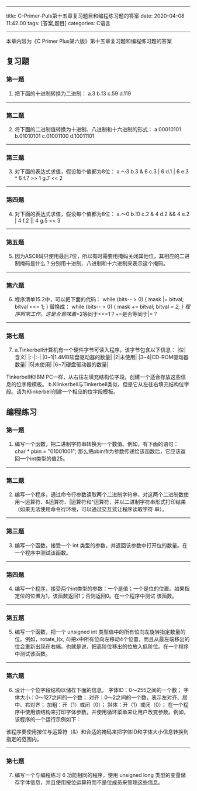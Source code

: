 ﻿---

title: C-Primer-Puls第十五章复习题目和编程练习题的答案
date: 2020-04-08 11:42:00
tags: [答案,题目]
categories: C语言

---

本章内容为《C Primer Plus第六版》第十五章复习题和编程练习题的答案
## 复习题
### 第一题
1. 把下面的十进制转换为二进制：
a.3
b.13
c.59
d.119
<!--more-->

----------

### 第二题
2. 将下面的二进制值转换为十进制、八进制和十六进制的形式：
a.00010101
b.01010101
c.01001100
d.10011101

----------

### 第三题
3. 对下面的表达式求值，假设每个值都为8位：
a.～3
b.3 & 6
c.3 | 6
d.1 | 6
e.3 ^ 6
f.7 >> 1
g.7 << 2

----------

### 第四题
4. 对下面的表达式求值，假设每个值都为8位：
a.～0
b.!0
c.2 & 4
d.2 && 4
e.2 | 4
f.2 || 4
g.5 << 3

----------

### 第五题
5. 因为ASCII码只使用最后7位，所以有时需要用掩码关闭其他位，其相应的二进制掩码是什么？分别用十进制、八进制和十六进制来表示这个掩码。

----------

### 第六题
6. 程序清单15.2中，可以把下面的代码：
        while (bits-- > 0)
        {
            mask |= bitval;
            bitval <<= 1;
        }
替换成：
        while (bits-- > 0)
        {
            mask += bitval;
            bitval *= 2;
        }
程序照常工作。这是否意味着*=2等同于<<=1？+=是否等同于|=？

----------

### 第七题
7. a.Tinkerbell计算机有一个硬件字节可读入程序。该字节包含以下信息：
|位|含义|
|:-|:-|
|0~1|1.4MB软盘驱动器的数量|
|2|未使用|
|3~4|CD-ROM驱动器数量|
|5|未使用|
|6~7|硬盘驱动器的数量|

 Tinkerbell和IBM PC一样，从右往左填充结构位字段。创建一个适合存放这些信息的位字段模板。
 b.Klinkerbell与Tinkerbell类似，但是它从左往右填充结构位字段。请为Klinkerbell创建一个相应的位字段模板。


## 编程练习
### 第一题
1. 编写一个函数，把二进制字符串转换为一个数值。例如，有下面的语句：
char * pbin = "01001001";
那么把pbin作为参数传递给该函数后，它应该返回一个int类型的值25。

----------

### 第二题
2. 编写一个程序，通过命令行参数读取两个二进制字符串，对这两个二进制数使用～运算符、&运算符、|运算符和^运算符，并以二进制字符串形式打印结果（如果无法使用命令行环境，可以通过交互式让程序读取字符 串）。

----------

### 第三题
3. 编写一个函数，接受一个 int 类型的参数，并返回该参数中打开位的数量。在一个程序中测试该函数。

----------

### 第四题
4. 编写一个程序，接受两个int类型的参数：一个是值；一个是位的位置。如果指定位的位置为1，该函数返回1；否则返回0。在一个程序中测试 该函数。

----------

### 第五题
5. 编写一个函数，把一个 unsigned int 类型值中的所有位向左旋转指定数量的位。例如，rotate_l(x, 4)把x中所有位向左移动4个位置，而且从最左端移出的位会重新出现在右端。也就是说，把高阶位移出的位放入低阶位。在一个程序中测试该函数。

----------

### 第六题
6. 设计一个位字段结构以储存下面的信息。
字体ID：0～255之间的一个数；
字体大小：0～127之间的一个数；
对齐：0～2之间的一个数，表示左对齐、居中、右对齐；
加粗：开（1）或闭（0）；
斜体：开（1）或闭（0）；
在一个程序中使用该结构来打印字体参数，并使用循环菜单来让用户改变参数。例如，该程序的一个运行示例如下：

 该程序要使用按位与运算符（&）和合适的掩码来把字体ID和字体大小信息转换到指定的范围内。

----------

### 第七题
7. 编写一个与编程练习 6 功能相同的程序，使用 unsigned long 类型的变量储存字体信息，并且使用按位运算符而不是位成员来管理这些信息。